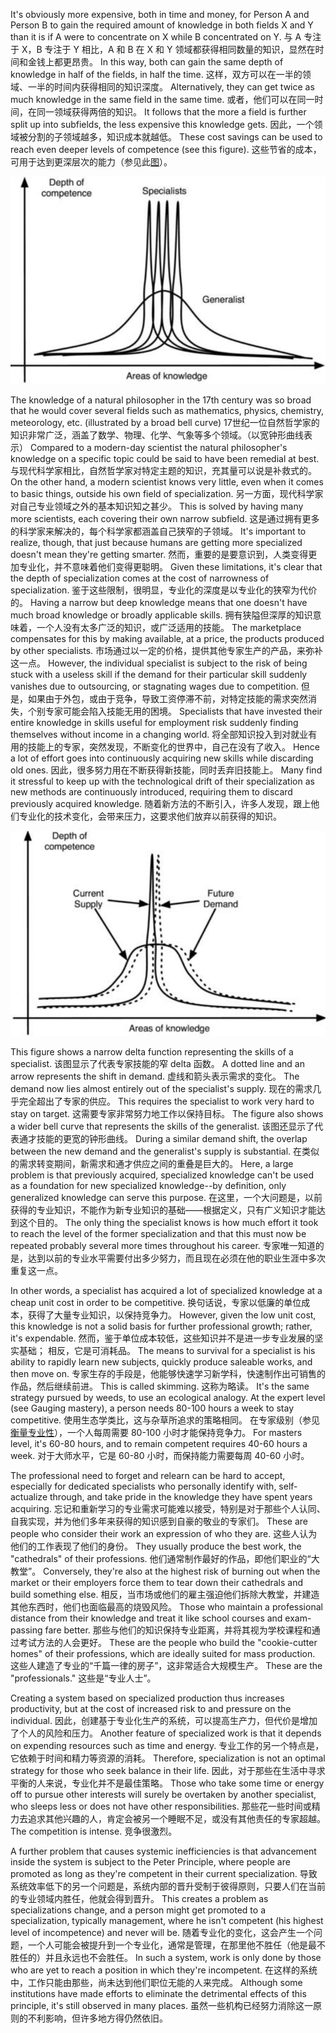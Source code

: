 It's obviously more expensive, both in time and money, for Person A and Person B to gain the required amount of knowledge in both fields X and Y than it is if A were to concentrate on X while B concentrated on Y. 
与 A 专注于 X，B 专注于 Y 相比，A 和 B 在 X 和 Y 领域都获得相同数量的知识，显然在时间和金钱上都更昂贵。
In this way, both can gain the same depth of knowledge in half of the fields, in half the time.
这样，双方可以在一半的领域、一半的时间内获得相同的知识深度。
Alternatively, they can get twice as much knowledge in the same field in the same time. 
或者，他们可以在同一时间，在同一领域获得两倍的知识。
It follows that the more a field is further split up into subfields, the less expensive this knowledge gets. 
因此，一个领域被分割的子领域越多，知识成本就越低。
These cost savings can be used to reach even deeper levels of competence (see this figure).
这些节省的成本，可用于达到更深层次的能力（参见此[图]()）。


![fig1](../img/4-b-i-fig1.png)

The knowledge of a natural philosopher in the 17th century was so broad that he would cover several fields such as mathematics, physics, chemistry, meteorology, etc. 
(illustrated by a broad bell curve) 
17世纪一位自然哲学家的知识非常广泛，涵盖了数学、物理、化学、气象等多个领域。（以宽钟形曲线表示）
Compared to a modern-day scientist the natural philosopher's knowledge on a specific topic could be said to have been remedial at best. 
与现代科学家相比，自然哲学家对特定主题的知识，充其量可以说是补救式的。
On the other hand, a modern scientist knows very little, even when it comes to basic things, outside his own field of specialization. 
另一方面，现代科学家对自己专业领域之外的基本知识知之甚少。
This is solved by having many more scientists, each covering their own narrow subfield.
这是通过拥有更多的科学家来解决的，每个科学家都涵盖自己狭窄的子领域。
It's important to realize, though, that just because humans are getting more specialized  doesn't  mean  they're  getting  smarter. 
然而，重要的是要意识到，人类变得更加专业化，并不意味着他们变得更聪明。
 Given  these  limitations,  it's clear  that  the  depth  of  specialization  comes  at  the  cost  of  narrowness  of specialization. 
鉴于这些限制，很明显，专业化的深度是以专业化的狭窄为代价的。
Having a narrow but deep knowledge means that one doesn't have much  broad  knowledge  or  broadly  applicable  skills. 
拥有狭隘但深厚的知识意味着，一个人没有太多广泛的知识，或广泛适用的技能。
 The  marketplace compensates for this by making available, at a price, the products produced by other specialists. 
市场通过以一定的价格，提供其他专家生产的产品，来弥补这一点。
However, the individual specialist is subject to the risk of being stuck  with  a  useless  skill  if  the  demand  for  their  particular  skill  suddenly vanishes due to outsourcing, or stagnating wages due to competition. 
但是，如果由于外包，或由于竞争，导致工资停滞不前，对特定技能的需求突然消失，个别专家可能会陷入技能无用的困境。
Specialists that have invested their entire knowledge in skills useful for employment risk suddenly finding themselves without income in a changing world. 
将全部知识投入到对就业有用的技能上的专家，突然发现，不断变化的世界中，自己在没有了收入。
Hence a lot of effort  goes  into  continuously  acquiring  new  skills  while  discarding  old  ones.
因此，很多努力用在不断获得新技能，同时丢弃旧技能上。
Many  find  it  stressful  to  keep  up  with  the  technological  drift  of  their specialization as new methods are continuously introduced, requiring them to discard previously acquired knowledge.
随着新方法的不断引入，许多人发现，跟上他们专业化的技术变化，会带来压力，这要求他们放弃以前获得的知识。

![fig2](../img/4-b-i-fig2.png)

This figure shows a narrow delta function representing the skills of a specialist. 
该图显示了代表专家技能的窄 delta 函数。
A dotted line and an arrow represents the shift in demand. 
虚线和箭头表示需求的变化。
The demand now lies almost entirely out of the specialist's supply. 
现在的需求几乎完全超出了专家的供应。
This requires the specialist to work very hard to stay on target. 
这需要专家非常努力地工作以保持目标。
The figure also shows a wider bell curve that represents the skills of the generalist. 
该图还显示了代表通才技能的更宽的钟形曲线。
During a similar demand shift, the overlap between the new demand and the generalist's supply is substantial.
在类似的需求转变期间，新需求和通才供应之间的重叠是巨大的。
Here,  a  large  problem  is  that  previously  acquired,  specialized  knowledge can't be used as a foundation for new specialized knowledge--by definition, only generalized  knowledge  can  serve  this  purpose. 
在这里，一个大问题是，以前获得的专业知识，不能作为新专业知识的基础——根据定义，只有广义知识才能达到这个目的。
 The  only  thing  the  specialist knows is how much effort it took to reach the level of the former specialization and that this must now be repeated probably several more times throughout his career.
专家唯一知道的是，达到以前的专业水平需要付出多少努力，而且现在必须在他的职业生涯中多次重复这一点。

In other words, a specialist has acquired a lot of specialized knowledge at a cheap unit cost in order to be competitive. 
换句话说，专家以低廉的单位成本，获得了大量专业知识，以保持竞争力。
However, given the low unit cost, this knowledge  is  not  a  solid  basis  for  further  professional  growth;  rather,  it's expendable. 
然而，鉴于单位成本较低，这些知识并不是进一步专业发展的坚实基础； 相反，它是可消耗品。
The means to survival for a specialist is his ability to rapidly learn new subjects, quickly produce saleable works, and then move on. 
专家生存的手段是，他能够快速学习新学科，快速制作出可销售的作品，然后继续前进。
This is called skimming. 
这称为略读。
It's the same strategy pursued by weeds, to use an ecological analogy.
At the expert level (see Gauging mastery), a person needs 80-100 hours a week to stay competitive. 
使用生态学类比，这与杂草所追求的策略相同。
在专家级别（参见[衡量专业性]()），一个人每周需要 80-100 小时才能保持竞争力。
For masters level, it's 60-80 hours, and to remain competent requires 40-60 hours a week.
对于大师水平，它是 60-80 小时，而保持能力需要每周 40-60 小时。

The professional need to forget and relearn can be hard to accept, especially for  dedicated  specialists  who  personally  identify  with,  self-actualize  through, and  take  pride  in  the  knowledge  they  have  spent  years  acquiring. 
忘记和重新学习的专业需求可能难以接受，特别是对于那些个人认同、自我实现，并为他们多年来获得的知识感到自豪的敬业的专家们。
 These  are people who consider their work an expression of who they are. 
这些人认为他们的工作表现了他们的身份。
They usually produce the best work, the "cathedrals" of their professions. 
他们通常制作最好的作品，即他们职业的“大教堂”。
Conversely, they're also at the highest risk of burning out when the market or their employers force them  to  tear  down  their  cathedrals  and  build  something  else. 
相反，当市场或他们的雇主强迫他们拆除大教堂，并建造其他东西时，他们也面临最高的烧毁风险。
 Those  who maintain a professional distance from their knowledge and treat it like school courses  and  exam-passing  fare  better. 
那些与他们的知识保持专业距离，并将其视为学校课程和通过考试方法的人会更好。
 These  are  the  people  who  build  the "cookie-cutter homes" of  their  professions,  which  are  ideally  suited  for  mass production. 
这些人建造了专业的“千篇一律的房子”，这非常适合大规模生产。
These are the "professionals."
这些是“专业人士”。

Creating  a  system  based  on  specialized  production  thus  increases productivity, but at the cost of increased risk to and pressure on the individual.
因此，创建基于专业化生产的系统，可以提高生产力，但代价是增加了个人的风险和压力。
Another feature of specialized work is that it depends on expending resources such as time and energy. 
专业工作的另一个特点是，它依赖于时间和精力等资源的消耗。
Therefore, specialization is not an optimal strategy for those who seek balance in their life. 
因此，对于那些在生活中寻求平衡的人来说，专业化并不是最佳策略。
Those who take some time or energy off to pursue other interests will surely be overtaken by another specialist, who sleeps less or does not have other responsibilities. 
那些花一些时间或精力去追求其他兴趣的人，肯定会被另一个睡眠不足，或没有其他责任的专家超越。
The competition is intense.
竞争很激烈。

A  further  problem  that  causes  systemic  inefficiencies  is  that  advancement inside the system is subject to the Peter Principle, where people are promoted as long as they're competent in their current specialization. 
导致系统效率低下的另一个问题是，系统内部的晋升受制于彼得原则，只要人们在当前的专业领域内胜任，他就会得到晋升。
This creates a problem as specializations change, and a person might get promoted to a specialization, typically  management,  where  he  isn't  competent  (his  highest  level  of incompetence) and never will be. 
随着专业化的变化，这会产生一个问题，一个人可能会被提升到一个专业化，通常是管理，在那里他不胜任（他是最不胜任的）并且永远也不会胜任。
In such a system, work is only done by those who are yet to reach a position in which they're incompetent. 
在这样的系统中，工作只能由那些，尚未达到他们职位无能的人来完成。
Although some institutions  have  made  efforts  to  eliminate  the  detrimental  effects  of  this principle, it's still observed in many places.
虽然一些机构已经努力消除这一原则的不利影响，但许多地方得仍然依旧。